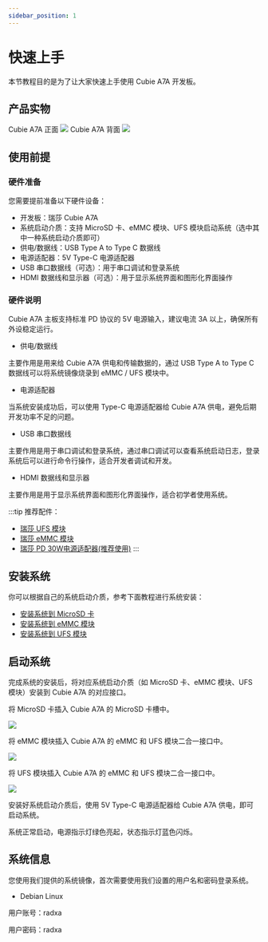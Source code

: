 ```yaml
---
sidebar_position: 1
---
```


# 快速上手

本节教程目的是为了让大家快速上手使用 Cubie A7A 开发板。

## 产品实物

<div style={{textAlign: 'center'}}>
   Cubie A7A 正面
   <img src="/img/cubie/a7a/a7a-bottom.webp" style={{width: '50%', maxWidth: '1200px'}} />
   Cubie A7A 背面
    <img src="/img/cubie/a7a/a7a-top.webp" style={{width: '50%', maxWidth: '1200px'}} />
</div>

## 使用前提

### 硬件准备

您需要提前准备以下硬件设备：

- 开发板：瑞莎 Cubie A7A
- 系统启动介质：支持 MicroSD 卡、eMMC 模块、UFS 模块启动系统（选中其中一种系统启动介质即可）
- 供电/数据线：USB Type A to Type C 数据线
- 电源适配器：5V Type-C 电源适配器
- USB 串口数据线（可选）：用于串口调试和登录系统
- HDMI 数据线和显示器（可选）：用于显示系统界面和图形化界面操作

### 硬件说明

Cubie A7A 主板支持标准 PD 协议的 5V 电源输入，建议电流 3A 以上，确保所有外设稳定运行。

- 供电/数据线

主要作用是用来给 Cubie A7A 供电和传输数据的，通过 USB Type A to Type C 数据线可以将系统镜像烧录到 eMMC / UFS 模块中。

- 电源适配器

当系统安装成功后，可以使用 Type-C 电源适配器给 Cubie A7A 供电，避免后期开发功率不足的问题。

- USB 串口数据线

主要作用是用于串口调试和登录系统，通过串口调试可以查看系统启动日志，登录系统后可以进行命令行操作，适合开发者调试和开发。

- HDMI 数据线和显示器

主要作用是用于显示系统界面和图形化界面操作，适合初学者使用系统。

:::tip
推荐配件：

- [瑞莎 UFS 模块](https://radxa.com/products/accessories/ufs-module)
- [瑞莎 eMMC 模块](https://radxa.com/products/accessories/emmc-module)
- [瑞莎 PD 30W电源适配器(推荐使用)](https://radxa.com/products/accessories/power-pd-30w)
  :::

## 安装系统

你可以根据自己的系统启动介质，参考下面教程进行系统安装：

- [安装系统到 MicroSD 卡](./install-system/sd_system)
- [安装系统到 eMMC 模块](./install-system/emmc_system)
- [安装系统到 UFS 模块](./install-system/ufs_system)

## 启动系统

完成系统的安装后，将对应系统启动介质（如 MicroSD 卡、eMMC 模块、UFS 模块）安装到 Cubie A7A 的对应接口。

<Tabs queryString="boot_system">

<TabItem value="MicroSD 卡">

将 MicroSD 卡插入 Cubie A7A 的 MicroSD 卡槽中。

<div style={{textAlign: 'center'}}>
  <img src="/img/cubie/a7a/a7a-microsd.webp" style={{width: '45%', maxWidth: '1200px'}} />
</div>
</TabItem>

<TabItem value="eMMC 模块">

将 eMMC 模块插入 Cubie A7A 的 eMMC 和 UFS 模块二合一接口中。

<div style={{textAlign: 'center'}}>
  <img src="/img/cubie/a7a/a7a-emmc-single.webp" style={{width: '50%', maxWidth: '1200px'}} />
</div>
</TabItem>

<TabItem value="UFS 模块">

将 UFS 模块插入 Cubie A7A 的 eMMC 和 UFS 模块二合一接口中。

<div style={{textAlign: 'center'}}>
  <img src="/img/cubie/a7a/a7a-ufs-single.webp" style={{width: '50%', maxWidth: '1200px'}} />
</div>
</TabItem>

</Tabs>

安装好系统启动介质后，使用 5V Type-C 电源适配器给 Cubie A7A 供电，即可启动系统。

系统正常启动，电源指示灯绿色亮起，状态指示灯蓝色闪烁。

## 系统信息

您使用我们提供的系统镜像，首次需要使用我们设置的用户名和密码登录系统。

- Debian Linux

用户账号：radxa

用户密码：radxa
